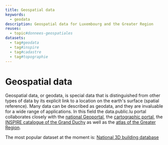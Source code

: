 ```yaml
---
title: Geospatial data
keywords:
  - geodata
description: Geospatial data for Luxembourg and the Greater Region
reuses:
  - topic#donnees-geospatiales
datasets:
  - tag#geodata
  - tag#inspire
  - tag#cadastre
  - tag#topographie
---
```

# Geospatial data

Geospatial data, or geodata, is special data that is distinguished from other types of data by its explicit link to a location on the earth's surface (spatial reference). Many data can be described as geodata, and they are invaluable for a wide range of applications. In this field the data.public.lu portal collaborates closely with the [national Geoportal](https://www.geoportail.lu), the [cartographic portal](https://map.geoportail.lu), the [INSPIRE catalogue of the Grand Duchy](https://catalog.inspire.geoportail.lu/geonetwork/srv/eng/catalog.search#/home) as well as the [atlas of the Greater Region](https://gr-atlas.uni.lu/atlas/fr/start.html).

The most popular dataset at the moment is: [National 3D building database](https://data.public.lu/fr/datasets/base-de-donnees-nationale-des-batiments-3d/)